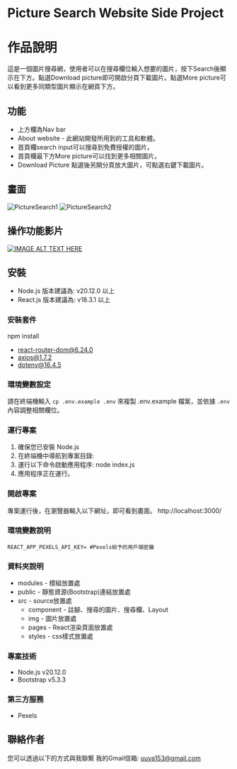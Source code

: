 # Picture Search Website Side Project

# 作品說明
這是一個圖片搜尋網，使用者可以在搜尋欄位輸入想要的圖片，按下Search後顯示在下方。點選Download picture即可開啟分頁下載圖片。點選More picture可以看到更多同類型圖片顯示在網頁下方。

## 功能
* 上方欄為Nav bar
* About website - 此網站開發所用到的工具和軟體。
* 首頁欄search input可以搜尋到免費授權的圖片。
* 首頁欄最下方More picture可以找到更多相關圖片。
* Download Picture 點選後另開分頁放大圖片，可點選右鍵下載圖片。

## 畫面
![PictureSearch1](https://i.ibb.co/9pX7bRw/Picture-Search4.png)
![PictureSearch2](https://i.ibb.co/dWM2T8L/Picture-Search5.png)

## 操作功能影片
[![IMAGE ALT TEXT HERE](https://img.youtube.com/vi/vTpu2wYrV9A/0.jpg)](https://www.youtube.com/watch?v=vTpu2wYrV9A)

## 安裝
- Node.js 版本建議為: v20.12.0 以上
- React.js 版本建議為: v18.3.1 以上

### 安裝套件
npm install
- react-router-dom@6.24.0
- axios@1.7.2
- dotenv@16.4.5

### 環境變數設定
請在終端機輸入 `cp .env.example .env` 來複製 .env.example 檔案，並依據 `.env` 內容調整相關欄位。

### 運行專案
1. 確保您已安裝 Node.js
2. 在終端機中導航到專案目錄:
3. 運行以下命令啟動應用程序: node index.js
4. 應用程序正在運行。

### 開啟專案
專案運行後，在瀏覽器輸入以下網址，即可看到畫面。
http://localhost:3000/

### 環境變數說明

```env
REACT_APP_PEXELS_API_KEY= #Pexels給予的用戶端密鑰
```

### 資料夾說明
- modules - 模組放置處
- public - 靜態資源(Bootstrap)連結放置處
- src - source放置處
  - component - 註腳、搜尋的圖片、搜尋欄、Layout
  - img - 圖片放置處
  - pages - React渲染頁面放置處
  - styles - css樣式放置處

### 專案技術
- Node.js v20.12.0
- Bootstrap v5.3.3

### 第三方服務
 - Pexels

## 聯絡作者
您可以透過以下的方式與我聯繫
我的Gmail信箱: uuya153@gmail.com
